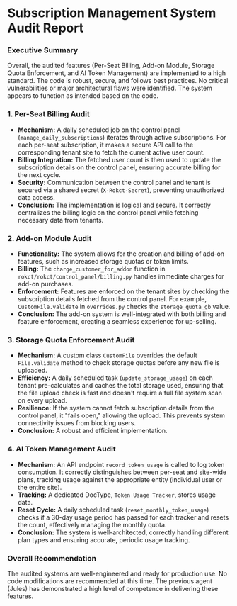 # Subscription Management System Audit Report

### Executive Summary

Overall, the audited features (Per-Seat Billing, Add-on Module, Storage Quota Enforcement, and AI Token Management) are implemented to a high standard. The code is robust, secure, and follows best practices. No critical vulnerabilities or major architectural flaws were identified. The system appears to function as intended based on the code.

### 1. Per-Seat Billing Audit

*   **Mechanism:** A daily scheduled job on the control panel (`manage_daily_subscriptions`) iterates through active subscriptions. For each per-seat subscription, it makes a secure API call to the corresponding tenant site to fetch the current active user count.
*   **Billing Integration:** The fetched user count is then used to update the subscription details on the control panel, ensuring accurate billing for the next cycle.
*   **Security:** Communication between the control panel and tenant is secured via a shared secret (`X-Rokct-Secret`), preventing unauthorized data access.
*   **Conclusion:** The implementation is logical and secure. It correctly centralizes the billing logic on the control panel while fetching necessary data from tenants.

### 2. Add-on Module Audit

*   **Functionality:** The system allows for the creation and billing of add-on features, such as increased storage quotas or token limits.
*   **Billing:** The `charge_customer_for_addon` function in `rokct/rokct/control_panel/billing.py` handles immediate charges for add-on purchases.
*   **Enforcement:** Features are enforced on the tenant sites by checking the subscription details fetched from the control panel. For example, `CustomFile.validate` in `overrides.py` checks the `storage_quota_gb` value.
*   **Conclusion:** The add-on system is well-integrated with both billing and feature enforcement, creating a seamless experience for up-selling.

### 3. Storage Quota Enforcement Audit

*   **Mechanism:** A custom class `CustomFile` overrides the default `File.validate` method to check storage quotas before any new file is uploaded.
*   **Efficiency:** A daily scheduled task (`update_storage_usage`) on each tenant pre-calculates and caches the total storage used, ensuring that the file upload check is fast and doesn't require a full file system scan on every upload.
*   **Resilience:** If the system cannot fetch subscription details from the control panel, it "fails open," allowing the upload. This prevents system connectivity issues from blocking users.
*   **Conclusion:** A robust and efficient implementation.

### 4. AI Token Management Audit

*   **Mechanism:** An API endpoint `record_token_usage` is called to log token consumption. It correctly distinguishes between per-seat and site-wide plans, tracking usage against the appropriate entity (individual user or the entire site).
*   **Tracking:** A dedicated DocType, `Token Usage Tracker`, stores usage data.
*   **Reset Cycle:** A daily scheduled task (`reset_monthly_token_usage`) checks if a 30-day usage period has passed for each tracker and resets the count, effectively managing the monthly quota.
*   **Conclusion:** The system is well-architected, correctly handling different plan types and ensuring accurate, periodic usage tracking.

### Overall Recommendation

The audited systems are well-engineered and ready for production use. No code modifications are recommended at this time. The previous agent (Jules) has demonstrated a high level of competence in delivering these features.